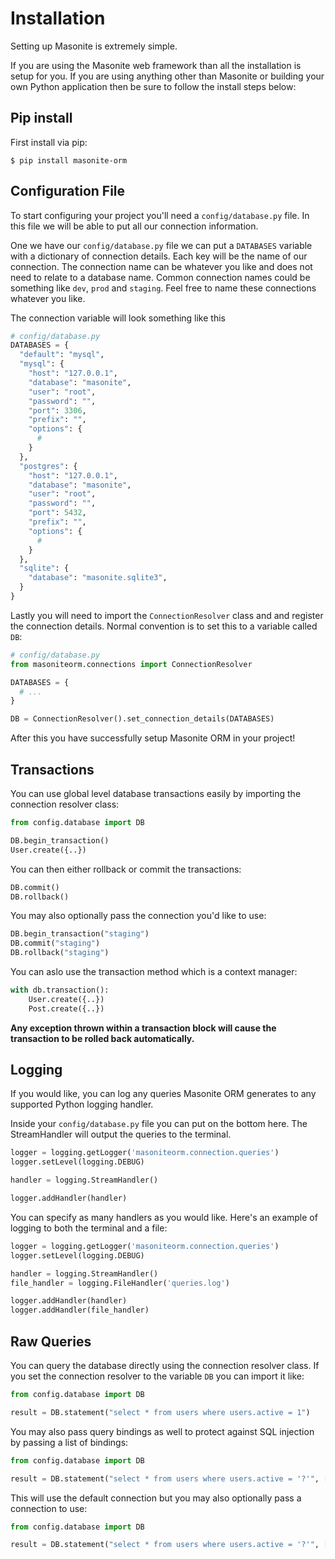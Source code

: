 # Installation

Setting up Masonite is extremely simple.

If you are using the Masonite web framework than all the installation is setup for you. If you are using anything other than Masonite or building your own Python application then be sure to follow the install steps below:

## Pip install

First install via pip:

```text
$ pip install masonite-orm
```

## Configuration File

To start configuring your project you'll need a `config/database.py` file. In this file we will be able to put all our connection information.

One we have our `config/database.py` file we can put a `DATABASES` variable with a dictionary of connection details. Each key will be the name of our connection. The connection name can be whatever you like and does not need to relate to a database name. Common connection names could be something like `dev`, `prod` and `staging`. Feel free to name these connections whatever you like.

The connection variable will look something like this

```python
# config/database.py
DATABASES = {
  "default": "mysql",
  "mysql": {
    "host": "127.0.0.1",
    "database": "masonite",
    "user": "root",
    "password": "",
    "port": 3306,
    "prefix": "",
    "options": {
      #  
    }
  },  
  "postgres": {
    "host": "127.0.0.1",
    "database": "masonite",
    "user": "root",
    "password": "",
    "port": 5432,
    "prefix": "",
    "options": {
      #  
    }
  },
  "sqlite": {
    "database": "masonite.sqlite3",
  }
}
```

Lastly you will need to import the `ConnectionResolver` class and and register the connection details. Normal convention is to set this to a variable called `DB`:

```python
# config/database.py
from masoniteorm.connections import ConnectionResolver

DATABASES = {
  # ...
}

DB = ConnectionResolver().set_connection_details(DATABASES)
```

After this you have successfully setup Masonite ORM in your project!

## Transactions

You can use global level database transactions easily by importing the connection resolver class:

```python
from config.database import DB

DB.begin_transaction()
User.create({..})
```

You can then either rollback or commit the transactions:

```python
DB.commit()
DB.rollback()
```

You may also optionally pass the connection you'd like to use:

```python
DB.begin_transaction("staging")
DB.commit("staging")
DB.rollback("staging")
```

You can aslo use the transaction method which is a context manager:

```python
with db.transaction():
    User.create({..})
    Post.create({..})
```

**Any exception thrown within a transaction block will cause the transaction to be rolled back automatically.**

## Logging

If you would like, you can log any queries Masonite ORM generates to any supported Python logging handler.

Inside your `config/database.py` file you can put on the bottom here. The StreamHandler will output the queries to the terminal.

```python
logger = logging.getLogger('masoniteorm.connection.queries')
logger.setLevel(logging.DEBUG)

handler = logging.StreamHandler()

logger.addHandler(handler)
```

You can specify as many handlers as you would like. Here's an example of logging to both the terminal and a file:

```python
logger = logging.getLogger('masoniteorm.connection.queries')
logger.setLevel(logging.DEBUG)

handler = logging.StreamHandler()
file_handler = logging.FileHandler('queries.log')

logger.addHandler(handler)
logger.addHandler(file_handler)
```

## Raw Queries

You can query the database directly using the connection resolver class. If you set the connection resolver to the variable `DB` you can import it like:

```python
from config.database import DB

result = DB.statement("select * from users where users.active = 1")
```

You may also pass query bindings as well to protect against SQL injection by passing a list of bindings:

```python
from config.database import DB

result = DB.statement("select * from users where users.active = '?'", [1])
```

This will use the default connection but you may also optionally pass a connection to use:

```python
from config.database import DB

result = DB.statement("select * from users where users.active = '?'", [1], connection="production")
```
